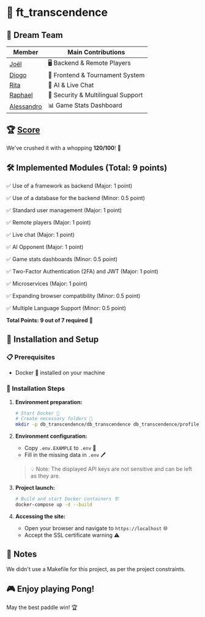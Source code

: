 # 🏓 ft_transcendence

## 👥 Dream Team
| Member | Main Contributions |
|--------|---------------------|
| [Joël](https://github.com/joerober-03) | 🖥️ Backend & Remote Players |
| [Diogo](https://github.com/Necrom4) | 🎨 Frontend & Tournament System |
| [Rita](https://github.com/ritberg) | 🤖 AI & Live Chat |
| [Raphael](https://github.com/rphlr) | 🔐 Security & Multilingual Support |
| [Alessandro](https://github.com/Alesspal) | 📊 Game Stats Dashboard |

## 🏆 [Score](https://projects.intra.42.fr/ft_transcendence/rrouille)
We've crushed it with a whopping **120/100**! 🎉

## 🛠️ Implemented Modules (Total: 9 points)
✅ Use of a framework as backend (Major: 1 point)

✅ Use of a database for the backend (Minor: 0.5 point)

✅ Standard user management (Major: 1 point)

✅ Remote players (Major: 1 point)

✅ Live chat (Major: 1 point)

✅ AI Opponent (Major: 1 point)

✅ Game stats dashboards (Minor: 0.5 point)

✅ Two-Factor Authentication (2FA) and JWT (Major: 1 point)

✅ Microservices (Major: 1 point)

✅ Expanding browser compatibility (Minor: 0.5 point)

✅ Multiple Language Support (Minor: 0.5 point)

**Total Points: 9 out of 7 required** 🌟

## 🚀 Installation and Setup

### 📋 Prerequisites
- Docker 🐳 installed on your machine

### 🔧 Installation Steps

1. **Environment preparation:**
   ```bash
   # Start Docker 🐳
   # Create necessary folders 📁
   mkdir -p db_transcendence/db_transcendence db_transcendence/profile_pictures
   ```

2. **Environment configuration:**
   - Copy `.env.EXAMPLE` to `.env` 📝
   - Fill in the missing data in `.env` 🖊️
   
   > 💡 Note: The displayed API keys are not sensitive and can be left as they are.

3. **Project launch:**
   ```bash
   # Build and start Docker containers 🏗️
   docker-compose up -d --build
   ```

4. **Accessing the site:**
   - Open your browser and navigate to `https://localhost` 🌐
   - Accept the SSL certificate warning ⚠️

## 📝 Notes
We didn't use a Makefile for this project, as per the project constraints.

## 🎮 Enjoy playing Pong!
May the best paddle win! 🏆